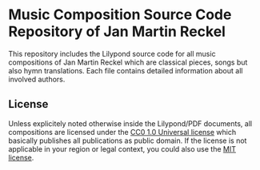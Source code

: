 # Music Composition Source Code Repository of Jan Martin Reckel

This repository includes the Lilypond source code for all music compositions of Jan Martin Reckel which are classical pieces, songs but also hymn translations. Each file contains detailed information about all involved authors.

## License

Unless explicitely noted otherwise inside the Lilypond/PDF documents, all compositions are licensed under the [CC0 1.0 Universal license](https://creativecommons.org/publicdomain/zero/1.0/) which basically publishes all publications as public domain. If the license is not applicable in your region or legal context, you could also use the [MIT license](https://opensource.org/license/mit).</p>